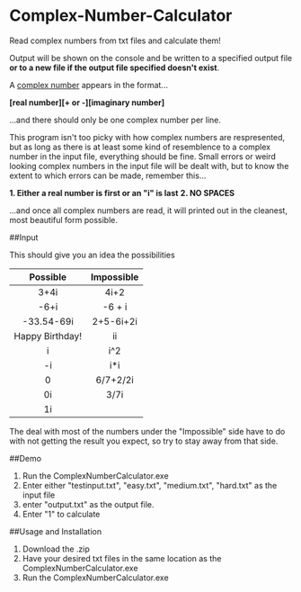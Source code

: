 # Complex-Number-Calculator
Read complex numbers from txt files and calculate them!

Output will be shown on the console and be written to a specified output file 
**or to a new file if the output file specified doesn't exist**.

A [complex number](https://en.wikipedia.org/wiki/Complex_number) appears in the format...

**[real number][+ or -][imaginary number]**

...and there should only be one complex number per line.

This program isn't too picky with how complex numbers are respresented, but as long as there is at least some 
kind of resemblence to a complex number in the input file, everything should be fine. Small errors or weird looking 
complex numbers in the input file will be dealt with, but to know the extent to which errors can be made, remember this...

**1. Either a real number is first or an "i" is last**
**2. NO SPACES**

...and once all complex numbers are read, it will printed out in the cleanest, most beautiful form possible.

##Input

This should give you an idea the possibilities


| Possible       |     Impossible |
| :---:         | :---:         |
|     3+4i      | 4i+2 |
| -6+i          |  -6    +    i |
| -33.54-69i    |    2+5-6i+2i |
|Happy Birthday!|  ii     |
| i      |   i^2           |
|-i             |       i*i        |
| 0     |     6/7+2/2i    |       
|0i     |  3/7i  |
|1i|   |

The deal with most of the numbers under the "Impossible" side have to do with not getting the result you expect, 
so try to stay away from that side.

##Demo
1. Run the ComplexNumberCalculator.exe
2. Enter either "testinput.txt", "easy.txt", "medium.txt", "hard.txt" as the input file
3. enter "output.txt" as the output file.
4. Enter "1" to calculate

##Usage and Installation

1. Download the .zip 
2. Have your desired txt files in the same location as the ComplexNumberCalculator.exe
3. Run the ComplexNumberCalculator.exe



